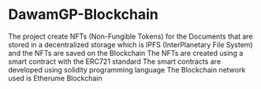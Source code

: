 # DawamGP-Blockchain
The project create NFTs (Non-Fungible Tokens) for the Documents that are stored in a decentralized storage which is IPFS (InterPlanetary File System) and the NFTs are saved on the Blockchain The NFTs are created using a smart contract with the ERC721 standard The smart contracts are developed using solidity programming language The Blockchain network used is Etherume Blockchain
